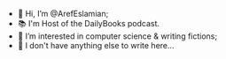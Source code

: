 - 👋 Hi, I’m @ArefEslamian;
- 📚 I'm Host of the DailyBooks podcast.
- 👀 I’m interested in computer science & writing fictions;
- 🌱 I don't have anything else to write here...
<!---
ArefEslamian/ArefEslamian is a ✨ special ✨ repository because its `README.md` (this file) appears on your GitHub profile.
You can click the Preview link to take a look at your changes.
--->
